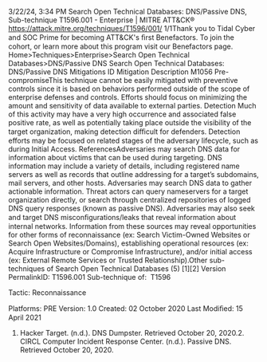 3/22/24, 3:34 PM Search Open Technical Databases: DNS/Passive DNS, Sub-technique T1596.001 - Enterprise | MITRE ATT&CK®
https://attack.mitre.org/techniques/T1596/001/ 1/1Thank you to Tidal Cyber and SOC Prime for becoming ATT&CK's ﬁrst Benefactors. To join the cohort, or learn more about this program visit our
Benefactors page.
Home>Techniques>Enterprise>Search Open Technical Databases>DNS/Passive DNS
Search Open Technical Databases: DNS/Passive DNS
Mitigations
ID Mitigation Description
M1056 Pre-
compromiseThis technique cannot be easily mitigated with preventive controls since it is based on behaviors performed
outside of the scope of enterprise defenses and controls. Efforts should focus on minimizing the amount
and sensitivity of data available to external parties.
Detection
Much of this activity may have a very high occurrence and associated false positive rate, as well as potentially taking place outside the
visibility of the target organization, making detection diﬃcult for defenders.
Detection efforts may be focused on related stages of the adversary lifecycle, such as during Initial Access.
ReferencesAdversaries may search DNS data for information about victims that can be used during targeting. DNS information may include a variety of
details, including registered name servers as well as records that outline addressing for a target’s subdomains, mail servers, and other hosts.
Adversaries may search DNS data to gather actionable information. Threat actors can query nameservers for a target organization directly,
or search through centralized repositories of logged DNS query responses (known as passive DNS). Adversaries may also seek and
target DNS misconﬁgurations/leaks that reveal information about internal networks. Information from these sources may reveal
opportunities for other forms of reconnaissance (ex: Search Victim-Owned Websites or Search Open Websites/Domains), establishing
operational resources (ex: Acquire Infrastructure or Compromise Infrastructure), and/or initial access (ex: External Remote Services or
Trusted Relationship).Other sub-techniques of Search Open Technical Databases (5)
[1][2]
Version PermalinkID: T1596.001
Sub-technique of:  T1596

Tactic: Reconnaissance

Platforms: PRE
Version: 1.0
Created: 02 October 2020
Last Modiﬁed: 15 April 2021
1. Hacker Target. (n.d.). DNS Dumpster. Retrieved October 20,
2020.2. CIRCL Computer Incident Response Center. (n.d.). Passive
DNS. Retrieved October 20, 2020.